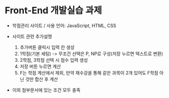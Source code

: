 ﻿# Front-End 개발실습 과제
 - 학점관리 사이트 / 사용 언어: JavaScript, HTML, CSS

 - 사이트 관련 추가설명
   1. 추가버튼 클릭시 입력 칸 생성
   2. 1학점(기본 세팅) -> 무조건 선택은 P, NP로 구성(저장 누르면 텍스트로 변환)
   3. 2학점, 3학점 선택 시 점수 입력 생성
   4. 저장 버튼 누르면 계산
   5. F는 학점 계산에서 제외, 만약 재수강을 통해 같은 과목이 2개 있어도 F학점 아닌 것만 합산 후 계산 

- 이외 첨부문서에 있는 조건 모두 충족
